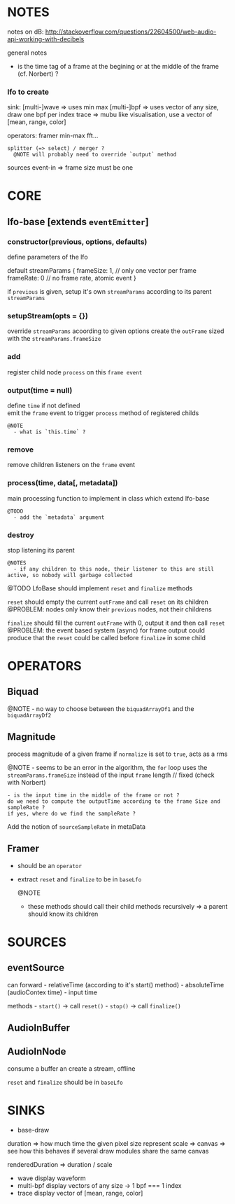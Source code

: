 NOTES
===========================================

notes on dB:
http://stackoverflow.com/questions/22604500/web-audio-api-working-with-decibels

general notes

- is the time tag of a frame at the begining or at the middle of the frame (cf. Norbert) ?

### lfo to create
  sink:
    [multi-]wave => uses min max
    [multi-]bpf  => uses vector of any size, draw one bpf per index
    trace        => mubu like visualisation, use a vector of [mean, range, color]

  operators:
    framer
    min-max
    fft...

    splitter (=> select) / merger ?
      @NOTE will probably need to override `output` method

  sources
    event-in     => frame size must be one

# CORE

## lfo-base [extends `eventEmitter`]

### constructor(previous, options, defaults)

  define parameters of the lfo

  default streamParams {
    frameSize: 1, // only one vector per frame
    frameRate: 0  // no frame rate, atomic event
  }

  if `previous` is given, setup it's own `streamParams` according to its parent
  `streamParams`
  
### setupStream(opts = {})
  override `streamParams` acoording to given options
  create the `outFrame` sized with the `streamParams.frameSize`

### add
  register child node `process` on this `frame event`


### output(time = null)
  define `time` if not defined    
  emit the `frame` event to trigger `process` method of registered childs

    @NOTE 
      - what is `this.time` ?

### remove
  remove children listeners on the `frame` event

### process(time, data[, metadata])
  main processing function to implement in class which extend lfo-base

    @TODO 
      - add the `metadata` argument

### destroy
  stop listening its parent

    @NOTES
      - if any children to this node, their listener to this are still active, so nobody will garbage collected

@TODO
  LfoBase should implement `reset` and `finalize` methods

  `reset` should empty the current `outFrame` and call `reset` on its children
  @PROBLEM: nodes only know their `previous` nodes, not their childrens

  `finalize` should fill the current `outFrame` with 0, output it and then call `reset`
  @PROBLEM: the event based system (async) for frame output could produce that the `reset`
            could be called before `finalize` in some child 


# OPERATORS

## Biquad

  @NOTE 
    - no way to choose between the `biquadArrayDf1` and the `biquadArrayDf2`

## Magnitude

  process magnitude of a given frame
  if `normalize` is set to `true`, acts as a rms

  @NOTE
    - seems to be an error in the algorithm, the `for` loop uses the `streamParams.frameSize` instead of the input `frame` length // fixed (check with Norbert)

    - is the input time in the middle of the frame or not ?
    do we need to compute the outputTime according to the frame Size and sampleRate ?
    if yes, where do we find the sampleRate ?


Add the notion of `sourceSampleRate` in metaData


## Framer
  - should be an `operator`
  - extract `reset` and `finalize` to be in `baseLfo`
      
    @NOTE
      - these methods should call their child methods recursively
      => a parent should know its children


# SOURCES

## eventSource
  can forward
    - relativeTime (according to it's start() method)
    - absoluteTime (audioContex time)
    - input time

  methods
    - `start()` -> call `reset()`
    - `stop()`  -> call `finalize()`

## AudioInBuffer

  

## AudioInNode

  consume a buffer an create a stream, offline


`reset` and `finalize` should be in `baseLfo`

# SINKS

  - base-draw

  duration => how much time the given pixel size represent
  scale    => 
  canvas   => see how this behaves if several draw modules share the same canvas

  renderedDuration => duration / scale

  - wave
    display waveform
  - multi-bpf
    display vectors of any size -> 1 bpf === 1 index
  - trace
    display vector of [mean, range, color]


  

